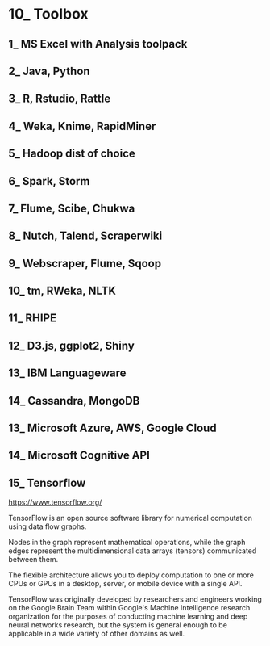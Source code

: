 # 10_ Toolbox

## 1_ MS Excel with Analysis toolpack

## 2_ Java, Python  
 
## 3_ R, Rstudio, Rattle    
   
## 4_ Weka, Knime, RapidMiner

## 5_ Hadoop dist of choice

## 6_ Spark, Storm

## 7_ Flume, Scibe, Chukwa

## 8_ Nutch, Talend, Scraperwiki

## 9_ Webscraper, Flume, Sqoop

## 10_ tm, RWeka, NLTK

## 11_ RHIPE

## 12_ D3.js, ggplot2, Shiny

## 13_ IBM Languageware

## 14_ Cassandra, MongoDB

## 13_ Microsoft Azure, AWS, Google Cloud

## 14_ Microsoft Cognitive API

## 15_ Tensorflow

https://www.tensorflow.org/

TensorFlow is an open source software library for numerical computation using data flow graphs. 

Nodes in the graph represent mathematical operations, while the graph edges represent the multidimensional data arrays (tensors) communicated between them. 

The flexible architecture allows you to deploy computation to one or more CPUs or GPUs in a desktop, server, or mobile device with a single API. 

TensorFlow was originally developed by researchers and engineers working on the Google Brain Team within Google's Machine Intelligence research organization for the purposes of conducting machine learning and deep neural networks research, but the system is general enough to be applicable in a wide variety of other domains as well. 

